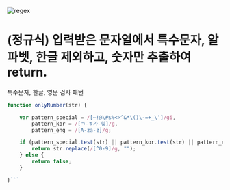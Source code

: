 ![regex](https://lh3.googleusercontent.com/-kN-Cp7myxfo/Wd7CKQBNyzI/AAAAAAAAS64/Vo6eZKjuYJMXg558E0PzGcIsy9tlnXtHwCHMYCw/I/regex.png)

# (정규식) 입력받은 문자열에서 특수문자, 알파벳, 한글 제외하고, 숫자만 추출하여 return.

특수문자, 한글, 영문 검사 패턴

```javascript
function onlyNumber(str) {

    var pattern_special = /[~!@\#$%<>^&*\()\-=+_\’]/gi,
        pattern_kor = /[ㄱ-ㅎ가-힣]/g,
        pattern_eng = /[A-za-z]/g;

    if (pattern_special.test(str) || pattern_kor.test(str) || pattern_eng.test(str)) {
        return str.replace(/[^0-9]/g, "");
    } else {
        return false;
    }

}```

